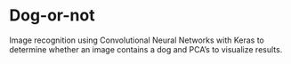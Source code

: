 # Dog-or-not
Image recognition using Convolutional Neural Networks with Keras to determine whether an image contains a dog and PCA’s to visualize results.
